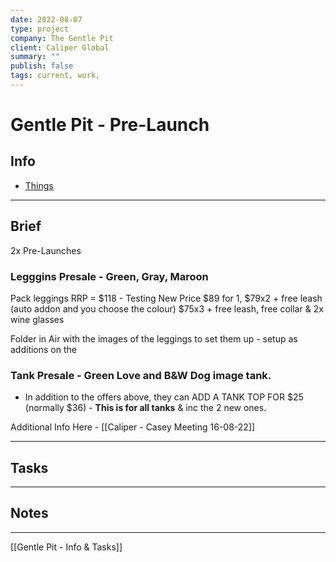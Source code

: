 ```yaml
---
date: 2022-08-07
type: project
company: The Gentle Pit
client: Caliper Global
summary: ""
publish: false
tags: current, work,
---
```


# Gentle Pit - Pre-Launch

## Info
-  [Things](things:///show?id=Pb87AXMEymVQZMc3mVhaFj)

---

## Brief



2x Pre-Launches

### Legggins Presale - Green, Gray, Maroon
Pack leggings RRP = $118 - 
Testing New Price $89 for 1, 
$79x2 + free leash (auto addon and you choose the colour)
$75x3 + free leash, free collar & 2x wine glasses

Folder in Air with the images of the leggings to set them up - setup as additions on the 


### Tank Presale - Green Love and B&W Dog image tank. 
- In addition to the offers above, they can ADD A TANK TOP FOR $25 (normally $36) - **This is for all tanks** & inc the 2 new ones. 

Additional Info Here - [[Caliper - Casey Meeting 16-08-22]]


---

## Tasks


---

## Notes




---
[[Gentle Pit - Info & Tasks]]